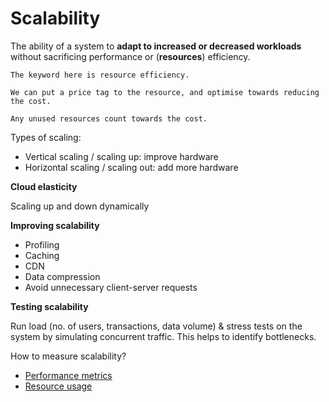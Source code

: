 # Scalability

The ability of a system to **adapt to increased or decreased workloads** without sacrificing performance or (**resources**) efficiency.

~~~admonish note
The keyword here is resource efficiency.

We can put a price tag to the resource, and optimise towards reducing the cost.

Any unused resources count towards the cost.
~~~

Types of scaling:

- Vertical scaling / scaling up: improve hardware
- Horizontal scaling / scaling out: add more hardware

**Cloud elasticity**

Scaling up and down dynamically

**Improving scalability**

- Profiling
- Caching
- CDN
- Data compression
- Avoid unnecessary client-server requests

**Testing scalability**

Run load (no. of users, transactions, data volume) & stress tests on the system by simulating concurrent traffic. This helps to identify bottlenecks.

How to measure scalability?

* [Performance metrics](../metrics.md)
* [Resource usage](../metrics.md)
